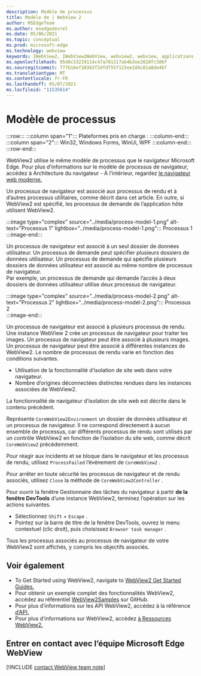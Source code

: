 ```yaml
---
description: Modèle de processus
title: Modèle de | WebView 2
author: MSEdgeTeam
ms.author: msedgedevrel
ms.date: 05/06/2021
ms.topic: conceptual
ms.prod: microsoft-edge
ms.technology: webview
keywords: IWebView2, IWebView2WebView, webview2, webview, applications wpf, wpf, edge, ICoreWebView2, ICoreWebView2Host, contrôle de navigateur, edge html
ms.openlocfilehash: 95d0c53219114c47a781317ab4b2ee2028fc586f
ms.sourcegitcommit: 777b16ef10363f2dfd755f115ee2d4c81a8de46f
ms.translationtype: MT
ms.contentlocale: fr-FR
ms.lasthandoff: 05/07/2021
ms.locfileid: "11535614"
---
```

# <a name="process-model"></a>Modèle de processus  

:::row:::
   :::column span="1":::
      Plateformes pris en charge :
   :::column-end:::
   :::column span="2":::
      Win32, Windows Forms, WinUi, WPF
   :::column-end:::
:::row-end:::  

WebView2 utilise le même modèle de processus que le navigateur Microsoft Edge.  Pour plus d’informations sur le modèle de processus de navigateur, accédez à Architecture du navigateur - À l’intérieur, regardez [le navigateur web moderne.][GoogleDeveloperWebUpdates201809InsideBrowserPart1BrowserArchitecture]  

Un processus de navigateur est associé aux processus de rendu et à d’autres processus utilitaires, comme décrit dans cet article.  En outre, si WebView2 est spécifié, les processus de demande de l’application hôte utilisent WebView2.  

:::image type="complex" source="../media/process-model-1.png" alt-text="Processus 1" lightbox="../media/process-model-1.png":::
   Processus 1  
:::image-end:::    

Un processus de navigateur est associé à un seul dossier de données utilisateur.  Un processus de demande peut spécifier plusieurs dossiers de données utilisateur.  Un processus de demande qui spécifie plusieurs dossiers de données utilisateur est associé au même nombre de processus de navigateur.  
Par exemple, un processus de demande qui demande l’accès à deux dossiers de données utilisateur utilise deux processus de navigateur.  

:::image type="complex" source="../media/process-model-2.png" alt-text="Processus 2" lightbox="../media/process-model-2.png":::
   Processus 2  
:::image-end:::    

Un processus de navigateur est associé à plusieurs processus de rendu.  Une instance WebView 2 crée un processus de navigateur pour traiter les images.  Un processus de navigateur peut être associé à plusieurs images.  Un processus de navigateur peut être associé à différentes instances de WebView2.  Le nombre de processus de rendu varie en fonction des conditions suivantes.  

*   Utilisation de la fonctionnalité d’isolation de site web dans votre navigateur.  
*   Nombre d’origines déconnectées distinctes rendues dans les instances associées de WebView2.  
    
La fonctionnalité de navigateur d’isolation de site web est décrite dans le contenu précédent. 
<!--todo:  which previous content?  -->  

Représente `CoreWebView2Environment` un dossier de données utilisateur et un processus de navigateur.  Il ne correspond directement à aucun ensemble de processus, car différents processus de rendu sont utilisés par un contrôle WebView2 en fonction de l’isolation du site web, comme décrit `CoreWebView2` précédemment.  

Pour réagir aux incidents et se bloque dans le navigateur et les processus de rendu, utilisez `ProcessFailed` l’événement de `CoreWebView2` .  

Pour arrêter en toute sécurité les processus de navigateur et de rendu associés, utilisez `Close` la méthode de `CoreWebView2Controller` .  

Pour ouvrir la fenêtre Gestionnaire des tâches du navigateur à partir **de la fenêtre DevTools** d’une instance WebView2, terminez l’opération sur les actions suivantes.  

*   Sélectionnez `Shift` + `Escape` .  
*   Pointez sur la barre de titre de la fenêtre DevTools, ouvrez le menu contextuel \(clic droit\), puis choisissez `Browser task manager` .  
    
Tous les processus associés au processus de navigateur de votre WebView2 sont affichés, y compris les objectifs associés.  

## <a name="see-also"></a>Voir également  

*   To Get Started using WebView2, navigate to [WebView2 Get Started Guides.][Webview2IndexGetStarted]  
*   Pour obtenir un exemple complet des fonctionnalités WebView2, accédez au référentiel [WebView2Samples][GithubMicrosoftedgeWebview2samples] sur GitHub.  
*   Pour plus d’informations sur les API WebView2, accédez à la référence [d’API.][DotnetApiMicrosoftWebWebview2WpfWebview2]  
*   Pour plus d’informations sur WebView2, accédez [à Ressources WebView2.][Webview2IndexNextSteps]  
    
## <a name="getting-in-touch-with-the-microsoft-edge-webview-team"></a>Entrer en contact avec l’équipe Microsoft Edge WebView  

[!INCLUDE [contact WebView team note](../includes/contact-webview-team-note.md)]  

<!-- links -->  

[Webview2IndexGetStarted]: ../index.md#get-started "Get started - Introduction to Microsoft Edge WebView2 | Documents Microsoft"  
[Webview2IndexNextSteps]: ../index.md#next-steps "Étapes suivantes : présentation de Microsoft Edge WebView2 | Documents Microsoft"  

[DotnetApiMicrosoftWebWebview2WpfWebview2]: /dotnet/api/microsoft.web.webview2.wpf.webview2 "Classe WebView2 | Documents Microsoft"  

[GithubMicrosoftedgeWebview2samples]: https://github.com/MicrosoftEdge/WebView2Samples "WebView2 Samples - MicrosoftEdge/WebView2Samples | GitHub"  

[GoogleDeveloperWebUpdates201809InsideBrowserPart1BrowserArchitecture]: https://developers.google.com/web/updates/2018/09/inside-browser-part1#browser-architecture "Architecture du navigateur : examiner le navigateur web moderne (partie 1)"  
